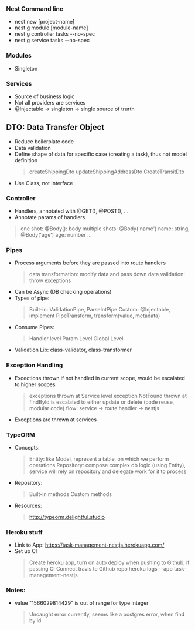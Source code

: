 ### Nest Command line

- nest new [project-name]
- nest g module [module-name]
- nest g controller tasks --no-spec
- nest g service tasks --no-spec

### Modules

- Singleton

### Services

- Source of business logic
- Not all providers are services
- @Injectable -> singleton -> single source of trurth

## DTO: Data Transfer Object

- Reduce boilerplate code
- Data validation
- Define shape of data for specific case (creating a task), thus not model definition
  > createShippingDto
  > updateShippingAddressDto
  > CreateTransitDto
- Use Class, not Interface

### Controller

- Handlers, annotated with @GET(), @POST(), ...
- Annotate params of handlers

> one shot: @Body(): body
> multiple shots: @Body('name') name: string, @Body('age') age: number ...

### Pipes

- Process arguments before they are passed into route handlers
  > data transformation: modify data and pass down
  > data validation: throw exceptions
- Can be Async (DB checking operations)
- Types of pipe:
  > Built-in: ValidationPipe, ParseIntPipe
  > Custom: @Injectable, implement PipeTransform, transform(value, metadata)
- Consume Pipes:
  > Handler level
  > Param Level
  > Global Level
- Validation Lib: class-validator, class-transformer

### Exception Handling

- Excections thrown if not handled in current scope, would be escalated to higher scopes

  > exceptions thrown at Service level
  > exception NotFound thrown at findById is escalated to either update or delete (code reuse, modular code)
  > flow: service -> route handler -> nestjs

- Exceptions are thrown at services

### TypeORM

- Concepts:
  > Entity: like Model, represent a table, on which we perform operations
  > Repository: compose complex db logic (using Entity), service will rely on repository and delegate work for it to process
- Repository:
  > Built-in methods
  > Custom methods
- Resources:
  > http://typeorm.delightful.studio

### Heroku stuff

- Link to App: https://task-management-nestjs.herokuapp.com/
- Set up CI
  > Create heroku app, turn on auto deploy when pushing to Github, if passing CI
  > Connect travis to Github repo
  > heroku logs --app task-management-nestjs

### Notes:

- value "1566029814429" is out of range for type integer
  > Uncaught error currently, seems like a postgres error, when find by id
